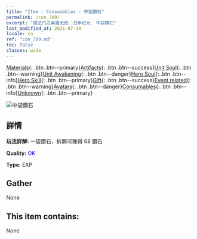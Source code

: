 ```yaml
---
title: "Item - Consumables - 中袋鑽石"
permalink: /con_709/
excerpt: "魔法门之英雄无敌：战争纪元  中袋鑽石"
last_modified_at: 2021-07-14
locale: cn
ref: "con_709.md"
toc: false
classes: wide
---
```

 [Materials](/ItemsCN/){: .btn .btn--primary}[Artifacts](/ItemsCN/Artifacts/){: .btn .btn--success}[Unit Soul](/ItemsCN/UnitSoul/){: .btn .btn--warning}[Unit Awakening](/ItemsCN/UnitAwakening/){: .btn .btn--danger}[Hero Soul](/ItemsCN/HeroSoul/){: .btn .btn--info}[Hero Skill](/ItemsCN/HeroSkill/){: .btn .btn--primary}[Gift](/ItemsCN/Gift/){: .btn .btn--success}[Event related](/ItemsCN/Events/){: .btn .btn--warning}[Avatars](/ItemsCN/Avatars/){: .btn .btn--danger}[Consumables](/ItemsCN/Consumables/){: .btn .btn--info}[Unknown](/ItemsCN/Unknown/){: .btn .btn--primary}

 ![中袋鑽石](/images/t/i_508.png)

## 詳情
 **玩法詳解:** 一袋鑽石，拆開可獲得 68 鑽石

 **Quality:** <span style="color: #0000CD">OK</span>

 **Type:** EXP

## Gather

  None

## This item contains:

  None

